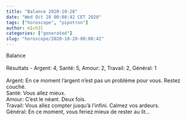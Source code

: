 ```yaml
---
title: "Balance 2020-10-28"
date: "Wed Oct 28 00:08:42 CET 2020"
tags: ["horoscope", "pipotron"]
author: m1ch3l
categories: ["generated"]
slug: "horoscope/2020-10-28-00:08:42"
---
```


Balance<br>
<br>
Résultats - Argent: 4, Santé: 5, Amour: 2, Travail: 2, Général: 1<br>
<br>
Argent:  En ce moment l’argent n’est pas un problème pour vous. Restez couché.<br>
Santé:   Vous allez mieux. <br>
Amour:   C’est le néant. Deux fois.<br>
Travail: Vous allez compter jusqu’à l’infini. Calmez vos ardeurs.<br>
Général: En ce moment, vous feriez mieux de rester au lit...<br>
